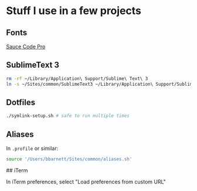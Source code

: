 # Stuff I use in a few projects

## Fonts

[Sauce Code Pro](https://github.com/Lokaltog/powerline-fonts/tree/master/SourceCodePro)

## SublimeText 3

```sh
rm -rf ~/Library/Application\ Support/Sublime\ Text\ 3
ln -s ~/Sites/common/SublimeText3 ~/Library/Application\ Support/Sublime\ Text\ 3
```

## Dotfiles

```sh
./symlink-setup.sh # safe to run multiple times
```

## Aliases

In `.profile` or similar:

```sh
source '/Users/bbarnett/Sites/common/aliases.sh'
```

## iTerm

In iTerm preferences, select "Load preferences from custom URL"
